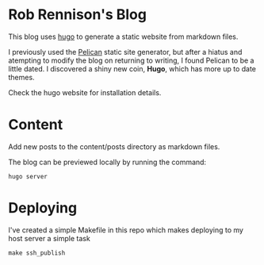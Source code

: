 # Rob Rennison's Blog

This blog uses [hugo](https://gohugo.io) to generate a static website from
markdown files.

I previously used the [Pelican](https://blog.getpelican.com/) static site
generator, but after a hiatus and atempting to modify the blog on returning to
writing, I found  Pelican to be a little dated. I discovered a shiny new coin, **Hugo**, which has
more up to date themes.


Check the hugo website for installation details.

# Content

Add new posts to the content/posts directory as markdown files.

The blog can be previewed locally by running the command:

```
hugo server

```
# Deploying

I've created a simple Makefile in this repo which makes deploying to my host
server a simple task

```
make ssh_publish

```



